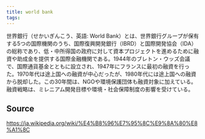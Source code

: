 ```yaml
---
title: world bank
tags: 
---
```


世界銀行（せかいぎんこう、英語: World Bank）とは、世界銀行グループが保有する5つの国際機関のうち、国際復興開発銀行（IBRD）と国際開発協会（IDA）の総称であり、低・中所得国の政府に対して資本プロジェクトを進めるために融資や助成金を提供する国際金融機関である。1944年のブレトン・ウッズ会議で、国際通貨基金とともに設立され、1947年にフランスに最初の融資を行った。1970年代は途上国への融資が中心だったが、1980年代には途上国への融資から脱却した。この30年間は、NGOや環境保護団体も融資対象に加えている。融資戦略は、ミレニアム開発目標や環境・社会保障制度の影響を受けている。

## Source
https://ja.wikipedia.org/wiki/%E4%B8%96%E7%95%8C%E9%8A%80%E8%A1%8C